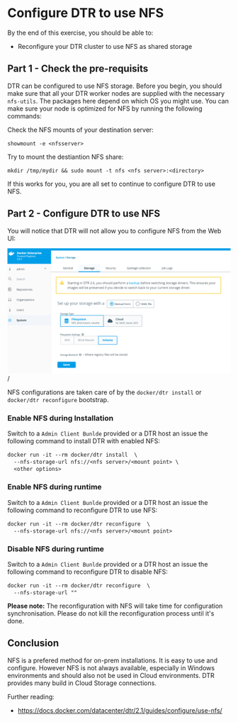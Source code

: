 # Configure DTR to use NFS

By the end of this exercise, you should be able to:

 - Reconfigure your DTR cluster to use NFS as shared storage
 

## Part 1 - Check the pre-requisits

DTR can be configured to use NFS storage. Before you begin, you should make sure that all your DTR worker nodes are supplied with the necessary `nfs-utils`. The packages here depend on which OS you might use. You can make sure your node is optimized for NFS by running the following commands:

Check the NFS mounts of your destination server:
```
showmount -e <nfsserver>
```

Try to mount the destiantion NFS share:
```
mkdir /tmp/mydir && sudo mount -t nfs <nfs server>:<directory>
```

If this works for you, you are all set to continue to configure DTR to use NFS.


## Part 2 - Configure DTR to use NFS

You will notice that DTR will not allow you to configure NFS from the Web UI:

![dtr-nfs01](../images/dtr-nfs01.png)/

NFS configurations are taken care of by the `docker/dtr install` or `docker/dtr reconfigure` bootstrap.


### Enable NFS during Installation

Switch to a `Admin Client Bunlde` provided or a DTR host an issue the following command to install DTR with enabled NFS:

```
docker run -it --rm docker/dtr install  \
  --nfs-storage-url nfs://<nfs server>/<mount point> \
  <other options>
``` 

### Enable NFS during runtime

Switch to a `Admin Client Bunlde` provided or a DTR host an issue the following command to reconfigure DTR to use NFS:

```
docker run -it --rm docker/dtr reconfigure  \
  --nfs-storage-url nfs://<nfs server>/<mount point>
``` 
### Disable NFS during runtime

Switch to a `Admin Client Bunlde` provided or a DTR host an issue the following command to reconfigure DTR to disable NFS:

```
docker run -it --rm docker/dtr reconfigure  \
  --nfs-storage-url ""
``` 

**Please note:** The reconfiguration with NFS will take time for configuration synchronisation. Please do not kill the reconfiguration process until it's done.

## Conclusion

NFS is a prefered method for on-prem installations. It is easy to use and configure. However NFS is not always available, especially in Windows environments and should also not be used in Cloud environments. DTR provides many build in Cloud Storage connections.

Further reading: 

- https://docs.docker.com/datacenter/dtr/2.1/guides/configure/use-nfs/


